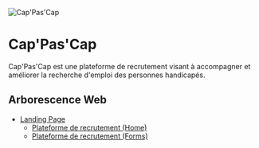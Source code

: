 ![Cap'Pas'Cap](https://res.cloudinary.com/dw06d9fmy/image/upload/v1544189273/banner-cappascap.jpg)
# Cap'Pas'Cap

Cap'Pas'Cap est une plateforme de recrutement visant à accompagner et améliorer la recherche d'emploi des personnes handicapés.

## Arborescence Web

- [Landing Page](https://olivech12.github.io/CapPasCap/)
    - [Plateforme de recrutement (Home)](https://olivech12.github.io/CapPasCap/home.html)
    - [Plateforme de recrutement (Forms)](https://olivech12.github.io/CapPasCap/home.html)